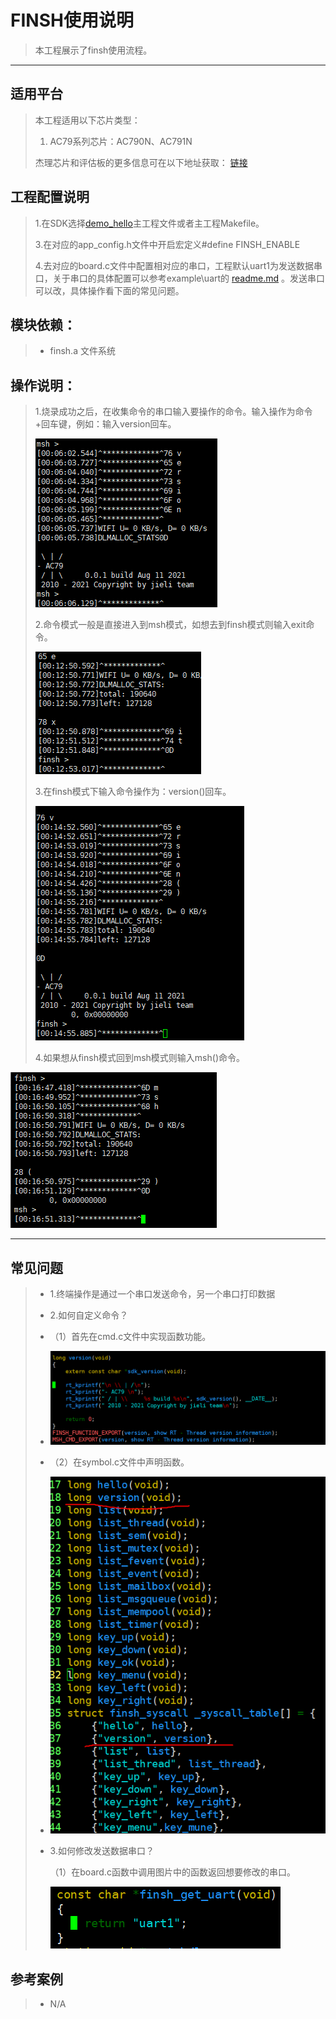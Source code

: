 # FINSH使用说明

> 本工程展示了finsh使用流程。

---

## 适用平台

> 本工程适用以下芯片类型：
> 1. AC79系列芯片：AC790N、AC791N
>
> 杰理芯片和评估板的更多信息可在以下地址获取：
> [链接](https://shop321455197.taobao.com/?spm=a230r.7195193.1997079397.2.2a6d391d3n5udo)

## 工程配置说明

> 1.在SDK选择[demo_hello](../../../../apps/demo_hello/board)主工程文件或者主工程Makefile。
>
> 3.在对应的app_config.h文件中开启宏定义#define FINSH_ENABLE 
>
> 4.去对应的board.c文件中配置相对应的串口，工程默认uart1为发送数据串口，关于串口的具体配置可以参考example\uart的 [readme.md](..\uart\readme.md) 。发送串口可以改，具体操作看下面的常见问题。
>
> 

## 模块依赖：

> - finsh.a 文件系统
>
> 

## 操作说明：

> 1.烧录成功之后，在收集命令的串口输入要操作的命令。输入操作为命令+回车键，例如：输入version回车。
>
> ![image-20210811100749468](.\image-20210811100749468.png)
>
> 2.命令模式一般是直接进入到msh模式，如想去到finsh模式则输入exit命令。
>
> ![image-20210811101234090](.\image-20210811101234090.png)
>
> 3.在finsh模式下输入命令操作为：version()回车。
>
> ![image-20210811101412900](.\image-20210811101412900.png)
>
> 4.如果想从finsh模式回到msh模式则输入msh()命令。

![image-20210811101619064](.\image-20210811101619064.png)

---

## 常见问题

> * 1.终端操作是通过一个串口发送命令，另一个串口打印数据
>
> * 2.如何自定义命令？
>
> * （1）首先在cmd.c文件中实现函数功能。
>
> * ![image-20210811102455700](.\image-20210811102455700.png)
>
> * （2）在symbol.c文件中声明函数。
>
> * ![image-20210811102703671](.\image-20210811102703671.png)
>
> * 3.如何修改发送数据串口？
>
>   （1）在board.c函数中调用图片中的函数返回想要修改的串口。
>
>   ![image-20210812152115574](.\image-20210812152115574.png)

## 参考案例

> * N/A